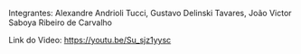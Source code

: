 Integrantes:
Alexandre Andrioli Tucci, 
Gustavo Delinski Tavares, 
João Victor Saboya Ribeiro de Carvalho

Link do Video: https://youtu.be/Su_sjz1yysc
